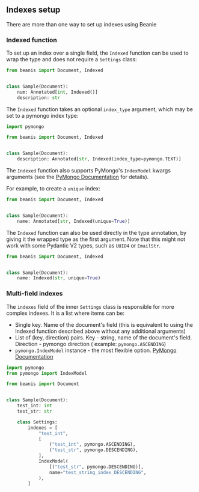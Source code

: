 ## Indexes setup

There are more than one way to set up indexes using Beanie

### Indexed function

To set up an index over a single field, the `Indexed` function can be used to wrap the type 
and does not require a `Settings` class:

```python
from beanis import Document, Indexed


class Sample(Document):
    num: Annotated[int, Indexed()]
    description: str
```

The `Indexed` function takes an optional `index_type` argument, which may be set to a pymongo index type:

```python
import pymongo

from beanis import Document, Indexed


class Sample(Document):
    description: Annotated[str, Indexed(index_type=pymongo.TEXT)]
```

The `Indexed` function also supports PyMongo's `IndexModel` kwargs arguments (see the [PyMongo Documentation](https://pymongo.readthedocs.io/en/stable/api/pymongo/operations.html#pymongo.operations.IndexModel) for details). 
 
For example, to create a `unique` index:

```python
from beanis import Document, Indexed


class Sample(Document):
    name: Annotated[str, Indexed(unique=True)]
```

The `Indexed` function can also be used directly in the type annotation, by giving it the wrapped type as the first argument. Note that this might not work with some Pydantic V2 types, such as `UUID4` or `EmailStr`.

```python
from beanis import Document, Indexed


class Sample(Document):
    name: Indexed(str, unique=True)
```

### Multi-field indexes

The `indexes` field of the inner `Settings` class is responsible for more complex indexes. 
It is a list where items can be:

- Single key. Name of the document's field (this is equivalent to using the Indexed function described above without any additional arguments)
- List of (key, direction) pairs. Key - string, name of the document's field. Direction - pymongo direction (
  example: `pymongo.ASCENDING`)
- `pymongo.IndexModel` instance - the most flexible
  option. [PyMongo Documentation](https://pymongo.readthedocs.io/en/stable/api/pymongo/operations.html#pymongo.operations.IndexModel)

```python
import pymongo
from pymongo import IndexModel

from beanis import Document


class Sample(Document):
    test_int: int
    test_str: str

    class Settings:
        indexes = [
            "test_int",
            [
                ("test_int", pymongo.ASCENDING),
                ("test_str", pymongo.DESCENDING),
            ],
            IndexModel(
                [("test_str", pymongo.DESCENDING)],
                name="test_string_index_DESCENDING",
            ),
        ]
```
